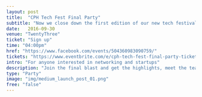 ```yaml
---
layout: post
title:  "CPH Tech Fest Final Party"
subtitle: "Now we close down the first edition of our new tech festival - but not without you and not without a big bang."
date:   2016-09-30
venue: "TwentyThree"
ticket: "Sign up"
time: "04:00pm"
href: "https://www.facebook.com/events/504360983090759/"
tickets: "https://www.eventbrite.com/e/cph-tech-fest-final-party-tickets-28037587178"
intro: "For anyone interested in networking and startups"
description: "Join the final blast and get the highlights, meet the team and our co-creators, hear what is next for Tech Fest and party with us."
type: "Party"
image: "img/medium_launch_post_01.png"
free: "false"
---
```

<!-- fill in the URL of your event host page if you haven't enough information for a detail page, so the event link won't point on the detail page at all -->
